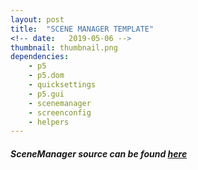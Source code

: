 ```yaml
---
layout: post
title:  "SCENE MANAGER TEMPLATE"
<!-- date:   2019-05-06 -->
thumbnail: thumbnail.png
dependencies:
    - p5
    - p5.dom
    - quicksettings
    - p5.gui
    - scenemanager
    - screenconfig
    - helpers
---
```


<div id="sketch-holder">
    <script type="text/javascript" src="sketch/sketch2.js"></script>
    <script type="text/javascript" src="sketch/screenmanager.js"></script>
</div>

<!-- <button onclick="myFunction()">Toggle Text Visibility</button> -->

<div id="pageText" markdown="1">

<!-- MARKDOWN GOES HERE -->
##### SceneManager source can be found [here](https://github.com/mveteanu/p5.SceneManager)

</div>
